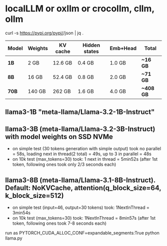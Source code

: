 # localLLM or oxllm or crocollm, cllm, ollm
curl -s https://pypi.org/pypi/<name>/json | jq .

| Model   | Weights | KV cache | Hidden states | Emb+Head | **Total**    | 
| ------- | ------- | -------- | ------------- | -------- | ------------ |
| **1B**  | 2 GB    | 12.6 GB  | 0.4 GB        | 1.0 GB   | **\~16 GB**  |
| **8B**  | 16 GB   | 52.4 GB  | 0.8 GB        | 2.0 GB   | **\~71 GB**  |
| **70B** | 140 GB  | 262 GB   | 1.6 GB        | 4.0 GB   | **\~408 GB** |

## llama3-1B "meta-llama/Llama-3.2-1B-Instruct"

## llama3-3B (meta-llama/Llama-3.2-3B-Instruct) with model weights on SSD NVMe
- on simple test (30 tokens generation with simple output) took
  no parallel = 58s, loading next in thread(2 total) = 49s, up to 3 in parallel = 48s
- on 10k test (max_tokens=30) took: 1 next in thread = 5min52s (after 1st token, following ones took only 2/3 seconds each)


## llama3-8B (meta-llama/Llama-3.1-8B-Instruct). Default: NoKVCache, attention(q_block_size=64, k_block_size=512)
- on simple test (input=46, output=30 tokens) took: 1NextInThread =  3min54s
- on 10k test (max_tokens=30) took: 1NextInThread  = 8min57s (after 1st token, following ones took 7-8 seconds each)

run as PYTORCH_CUDA_ALLOC_CONF=expandable_segments:True  python llama.py